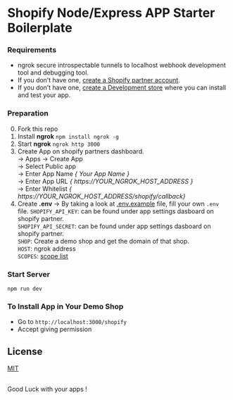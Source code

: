 # Shopify Node/Express APP Starter Boilerplate

### Requirements
- ngrok secure introspectable tunnels to localhost webhook development tool and debugging tool.
- If you don’t have one, [create a Shopify partner account](https://partners.shopify.com/signup).
- If you don’t have one, [create a Development store](https://help.shopify.com/en/partners/dashboard/development-stores#create-a-development-store) where you can install and test your app.

### Preparation
0. Fork this repo
1. Install **ngrok**  `npm install ngrok -g`
2. Start **ngrok**  `ngrok http 3000`
3. Create App on shopify partners dashboard. <br>
-> Apps -> Create App <br>
-> Select Public app <br>
-> Enter App Name _{ Your App Name }_ <br>
-> Enter App URL _{ https://YOUR_NGROK_HOST_ADDRESS }_ <br>
-> Enter Whitelist _{ https://YOUR_NGROK_HOST_ADDRESS/shopify/callback}_ <br>
4. Create **.env**
-> By taking a look at [.env.example](.env.example) file, fill your own `.env` file.
`SHOPIFY_API_KEY`: can be found under app settings dasboard on shopify partner. <br>
`SHOPIFY_API_SECRET`: can be found under app settings dasboard on shopify partner. <br>
`SHOP`: Create a demo shop and get the domain of that shop. <br>
`HOST`: ngrok address <br>
`SCOPES`: [scope list](https://shopify.dev/docs/admin-api/access-scopes)

### Start Server
`npm run dev`

### To Install App in Your Demo Shop
- Go to `http://localhost:3000/shopify`
- Accept giving permission

## License
[MIT](LICENSE)

##
Good Luck with your apps !